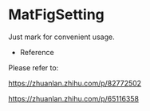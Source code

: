 # MatFigSetting
Just mark for convenient usage.

* Reference

Please refer to:

https://zhuanlan.zhihu.com/p/82772502

https://zhuanlan.zhihu.com/p/65116358
